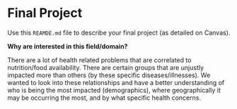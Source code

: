 # Final Project
Use this `REAMDE.md` file to describe your final project (as detailed on Canvas).

**Why are interested in this field/domain?**

There are a lot of health related problems that are correlated to nutrition/food availability. 
There are certain groups that are unjustly impacted more than others (by these specific diseases/illnesses).
We wanted to look into these relationships and have a better understanding of who is being the most impacted (demographics), 
where geographically it may be occurring the most, and by what specific health concerns. 

